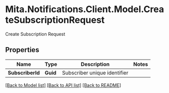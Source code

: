 # Mita.Notifications.Client.Model.CreateSubscriptionRequest
Create Subscription Request

## Properties

Name | Type | Description | Notes
------------ | ------------- | ------------- | -------------
**SubscriberId** | **Guid** | Subscriber unique identifier | 

[[Back to Model list]](../README.md#documentation-for-models) [[Back to API list]](../README.md#documentation-for-api-endpoints) [[Back to README]](../README.md)

